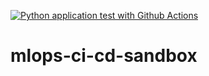 [![Python application test with Github Actions](https://github.com/werthds-io/mlops-ci-cd-sandbox/actions/workflows/testing-ci.yml/badge.svg)](https://github.com/werthds-io/mlops-ci-cd-sandbox/actions/workflows/testing-ci.yml)

# mlops-ci-cd-sandbox
